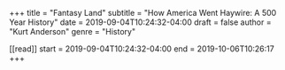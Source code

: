 +++
title = "Fantasy Land"
subtitle = "How America Went Haywire: A 500 Year History"
date = 2019-09-04T10:24:32-04:00
draft = false
author = "Kurt Anderson"
genre = "History"

[[read]]
  start = 2019-09-04T10:24:32-04:00
  end = 2019-10-06T10:26:17
+++
